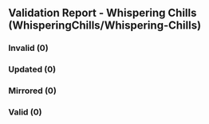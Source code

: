 ## Validation Report - Whispering Chills (WhisperingChills/Whispering-Chills)


### Invalid (0)
### Updated (0)
### Mirrored (0)
### Valid (0)
